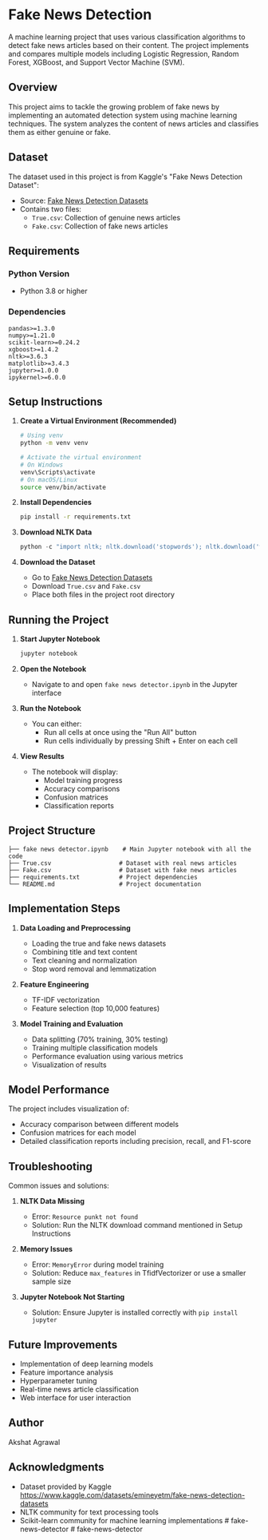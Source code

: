 # Fake News Detection

A machine learning project that uses various classification algorithms to detect fake news articles based on their content. The project implements and compares multiple models including Logistic Regression, Random Forest, XGBoost, and Support Vector Machine (SVM).

## Overview

This project aims to tackle the growing problem of fake news by implementing an automated detection system using machine learning techniques. The system analyzes the content of news articles and classifies them as either genuine or fake.

## Dataset

The dataset used in this project is from Kaggle's "Fake News Detection Dataset":

- Source: [Fake News Detection Datasets](https://www.kaggle.com/datasets/emineyetm/fake-news-detection-datasets)
- Contains two files:
  - `True.csv`: Collection of genuine news articles
  - `Fake.csv`: Collection of fake news articles

## Requirements

### Python Version
- Python 3.8 or higher

### Dependencies
```
pandas>=1.3.0
numpy>=1.21.0
scikit-learn>=0.24.2
xgboost>=1.4.2
nltk>=3.6.3
matplotlib>=3.4.3
jupyter>=1.0.0
ipykernel>=6.0.0
```

## Setup Instructions

1. **Create a Virtual Environment (Recommended)**
   ```bash
   # Using venv
   python -m venv venv

   # Activate the virtual environment
   # On Windows
   venv\Scripts\activate
   # On macOS/Linux
   source venv/bin/activate
   ```

2. **Install Dependencies**
   ```bash
   pip install -r requirements.txt
   ```

3. **Download NLTK Data**
   ```python
   python -c "import nltk; nltk.download('stopwords'); nltk.download('wordnet')"
   ```

4. **Download the Dataset**
   - Go to [Fake News Detection Datasets](https://www.kaggle.com/datasets/emineyetm/fake-news-detection-datasets)
   - Download `True.csv` and `Fake.csv`
   - Place both files in the project root directory

## Running the Project

1. **Start Jupyter Notebook**
   ```bash
   jupyter notebook
   ```

2. **Open the Notebook**
   - Navigate to and open `fake news detector.ipynb` in the Jupyter interface

3. **Run the Notebook**
   - You can either:
     - Run all cells at once using the "Run All" button
     - Run cells individually by pressing Shift + Enter on each cell

4. **View Results**
   - The notebook will display:
     - Model training progress
     - Accuracy comparisons
     - Confusion matrices
     - Classification reports

## Project Structure

```
├── fake news detector.ipynb    # Main Jupyter notebook with all the code
├── True.csv                   # Dataset with real news articles
├── Fake.csv                   # Dataset with fake news articles
├── requirements.txt           # Project dependencies
└── README.md                  # Project documentation
```

## Implementation Steps

1. **Data Loading and Preprocessing**
   - Loading the true and fake news datasets
   - Combining title and text content
   - Text cleaning and normalization
   - Stop word removal and lemmatization

2. **Feature Engineering**
   - TF-IDF vectorization
   - Feature selection (top 10,000 features)

3. **Model Training and Evaluation**
   - Data splitting (70% training, 30% testing)
   - Training multiple classification models
   - Performance evaluation using various metrics
   - Visualization of results

## Model Performance

The project includes visualization of:
- Accuracy comparison between different models
- Confusion matrices for each model
- Detailed classification reports including precision, recall, and F1-score

## Troubleshooting

Common issues and solutions:
1. **NLTK Data Missing**
   - Error: `Resource punkt not found`
   - Solution: Run the NLTK download command mentioned in Setup Instructions

2. **Memory Issues**
   - Error: `MemoryError` during model training
   - Solution: Reduce `max_features` in TfidfVectorizer or use a smaller sample size

3. **Jupyter Notebook Not Starting**
   - Solution: Ensure Jupyter is installed correctly with `pip install jupyter`

## Future Improvements

- Implementation of deep learning models
- Feature importance analysis
- Hyperparameter tuning
- Real-time news article classification
- Web interface for user interaction

## Author

Akshat Agrawal

## Acknowledgments

- Dataset provided by Kaggle https://www.kaggle.com/datasets/emineyetm/fake-news-detection-datasets
- NLTK community for text processing tools
- Scikit-learn community for machine learning implementations
#   f a k e - n e w s - d e t e c t o r 
 
 #   f a k e - n e w s - d e t e c t o r 
 
 
